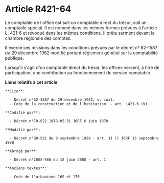 # Article R421-64

Le comptable de l'office est soit un comptable direct du trésor, soit un comptable spécial. Il est nommé dans les mêmes
formes prévues à l'article L. 421-6 et révoqué dans les mêmes conditions. Il prête serment devant la chambre régionale des
comptes. 

Il exerce ses missions dans les conditions prévues par le décret n° 62-1587 du 29 décembre 1962 modifié portant règlement
général sur la comptabilité publique. 

Lorsqu'il s'agit d'un comptable direct du trésor, les offices versent, à titre de participation, une contribution au
fonctionnement du service comptable.

**Liens relatifs à cet article**

	**Cite**:

	  - Décret n°62-1587 du 29 décembre 1962, v. init.
	  - Code de la construction et de l'habitation. - art. L421-6 (V)

	**Codifié par**:

	  - Décret n°78-622 1978-05-31 JORF 8 juin 1978

	**Modifié par**:

	  - Décret n°88-921 du 9 septembre 1988 - art. 11 () JORF 15 septembre 1988

	**Abrogé par**:

	  - Décret n°2008-566 du 18 juin 2008 - art. 1

	**Anciens textes**:

	  - Code de l'urbanisme 169 et 170
